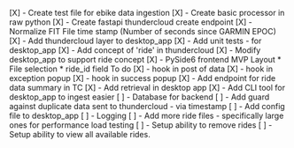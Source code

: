 [X] - Create test file for ebike data ingestion
[X] - Create basic processor in raw python
[X] - Create fastapi thundercloud create endpoint
[X] - Normalize FIT File time stamp (Number of seconds since GARMIN EPOC)
[X] - Add thundercloud layer to desktop_app
[X] - Add unit tests - for desktop_app
[X] - Add concept of 'ride' in thundercloud 
[X] - Modify desktop_app to support ride concept
[X] - PySide6 frontend MVP
     Layout
      * File selection
      * ride_id field 
     To do
     [X] - hook in post of data
     [X] - hook in exception popup
     [X] - hook in success popup
[X] - Add endpoint for ride data summary in TC
[X] - Add retrieval in desktop app
[X] - Add CLI tool for desktop_app to ingest easier
[ ] - Database for backend
[ ] - Add guard against duplicate data sent to thundercloud - via timestamp
[ ] - Add config file to desktop_app
[ ] - Logging 
[ ] - Add more ride files - specifically large ones for performance load testing
[ ] - Setup ability to remove rides
[ ] - Setup ability to view all available rides.